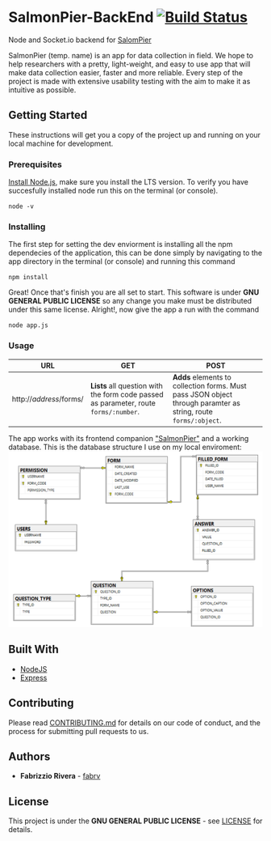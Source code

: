# SalmonPier-BackEnd [![Build Status](https://travis-ci.org/fabrv/SalmonPier-BackEnd.svg?branch=master)](https://travis-ci.org/fabrv/SalmonPier-BackEnd)
Node and Socket.io backend for [SalomPier](https://github.com/fabrv/SalmonPier)

SalmonPier (temp. name) is an app for data collection in field. We hope to help researchers with a pretty, light-weight, and easy to use app that will make data collection easier, faster and more reliable. Every step of the project is made with extensive usability testing with the aim to make it as intuitive as possible.

## Getting Started
These instructions will get you a copy of the project up and running on your local machine for development.

### Prerequisites
[Install Node.js](https://nodejs.org/en/download/), make sure you install the LTS version.
To verify you have succesfully installed node run this on the terminal (or console).
```
node -v
```

### Installing
The first step for setting the dev enviorment is installing all the npm dependecies of the application, this can be done simply by navigating to the app directory in the terminal (or console) and running this command
```
npm install
```
Great! Once that's finish you are all set to start. This software is under **GNU GENERAL PUBLIC LICENSE** so any change you make must be distributed under this same license.
Alright!, now give the app a run with the command
```
node app.js
```

### Usage
URL | GET | POST
--- | --- | ----
http://*address*/forms/ | **Lists** all question with the form code passed as parameter, route `forms/:number`. | **Adds** elements to collection forms. Must pass JSON object through paramter as string, route `forms/:object`.

The app works with its frontend companion ["SalmonPier"](https://github.com/fabrv/SalmonPier) and a working database.
This is the database structure I use on my local enviroment:
![Database Structure](https://github.com/fabrv/SalmonPier-BackEnd/blob/master/dbStructureDiagram.png)

## Built With
* [NodeJS](https://nodejs.org/en/download/)
* [Express](https://expressjs.com/)

## Contributing

Please read [CONTRIBUTING.md](#) for details on our code of conduct, and the process for submitting pull requests to us.

## Authors
* **Fabrizzio Rivera** - [fabrv](https://github.com/fabrv)

## License
This project is under the **GNU GENERAL PUBLIC LICENSE** - see [LICENSE](https://github.com/fabrv/SalmonPier/blob/master/LICENSE) for details.

